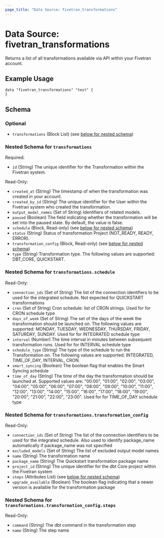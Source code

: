 ```yaml
---
page_title: "Data Source: fivetran_transformations"
---
```


# Data Source: fivetran_transformations

Returns a list of all transformations available via API within your Fivetran account.

## Example Usage

```hcl
data "fivetran_transformations" "test" {
}
```

<!-- schema generated by tfplugindocs -->
## Schema

### Optional

- `transformations` (Block List) (see [below for nested schema](#nestedblock--transformations))

<a id="nestedblock--transformations"></a>
### Nested Schema for `transformations`

Required:

- `id` (String) The unique identifier for the Transformation within the Fivetran system.

Read-Only:

- `created_at` (String) The timestamp of when the transformation was created in your account.
- `created_by_id` (String) The unique identifier for the User within the Fivetran system who created the transformation.
- `output_model_names` (Set of String) Identifiers of related models.
- `paused` (Boolean) The field indicating whether the transformation will be set into the paused state. By default, the value is false.
- `schedule` (Block, Read-only) (see [below for nested schema](#nestedblock--transformations--schedule))
- `status` (String) Status of transformation Project (NOT_READY, READY, ERROR).
- `transformation_config` (Block, Read-only) (see [below for nested schema](#nestedblock--transformations--transformation_config))
- `type` (String) Transformation type. The following values are supported: DBT_CORE, QUICKSTART.

<a id="nestedblock--transformations--schedule"></a>
### Nested Schema for `transformations.schedule`

Read-Only:

- `connection_ids` (Set of String) The list of the connection identifiers to be used for the integrated schedule. Not expected for QUICKSTART transformations
- `cron` (Set of String) Cron schedule: list of CRON strings. Used for for CRON schedule type
- `days_of_week` (Set of String) The set of the days of the week the transformation should be launched on. The following values are supported: MONDAY, TUESDAY, WEDNESDAY, THURSDAY, FRIDAY, SATURDAY, SUNDAY. Used for for INTEGRATED schedule type
- `interval` (Number) The time interval in minutes between subsequent transformation runs. Used for for INTERVAL schedule type
- `schedule_type` (String) The type of the schedule to run the Transformation on. The following values are supported: INTEGRATED, TIME_OF_DAY, INTERVAL, CRON.
- `smart_syncing` (Boolean) The boolean flag that enables the Smart Syncing schedule
- `time_of_day` (String) The time of the day the transformation should be launched at. Supported values are: "00:00", "01:00", "02:00", "03:00", "04:00", "05:00", "06:00", "07:00", "08:00", "09:00", "10:00", "11:00", "12:00", "13:00", "14:00", "15:00", "16:00", "17:00", "18:00", "19:00", "20:00", "21:00", "22:00", "23:00". Used for for TIME_OF_DAY schedule type


<a id="nestedblock--transformations--transformation_config"></a>
### Nested Schema for `transformations.transformation_config`

Read-Only:

- `connection_ids` (Set of String) The list of the connection identifiers to be used for the integrated schedule. Also used to identify package_name automatically if package_name was not specified
- `excluded_models` (Set of String) The list of excluded output model names
- `name` (String) The transformation name
- `package_name` (String) The Quickstart transformation package name
- `project_id` (String) The unique identifier for the dbt Core project within the Fivetran system
- `steps` (Attributes List) (see [below for nested schema](#nestedatt--transformations--transformation_config--steps))
- `upgrade_available` (Boolean) The boolean flag indicating that a newer version is available for the transformation package

<a id="nestedatt--transformations--transformation_config--steps"></a>
### Nested Schema for `transformations.transformation_config.steps`

Read-Only:

- `command` (String) The dbt command in the transformation step
- `name` (String) The step name